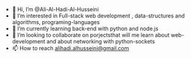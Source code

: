 - 👋 Hi, I’m @Ali-Al-Hadi-Al-Husseini
- 👀 I’m interested in Full-stack web development , data-structures and algorithms,  programing-languages
- 🌱 I’m currently learning back-end with python and node.js
- 💞️ I’m looking to collaborate on porjectsthat will me learn about web-development and about networking with python-sockets
- 📫 How to reach alihadi.alhusseini@gmail.com

<!---
Ali-Al-Hadi-Al-Husseini/Ali-Al-Hadi-Al-Husseini is a ✨ special ✨ repository because its `README.md` (this file) appears on your GitHub profile.
You can click the Preview link to take a look at your changes.
--->
